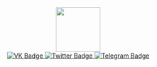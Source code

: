 <div id="header" align="center">
  <img src="https://media.giphy.com/media/8UGoPjDUAl91POg0yS/giphy.gif" width="100"/>
  <div id="badges">
  <a href="https://vk.com/core2r">
    <img src="https://img.shields.io/badge/%D0%92%D0%9A%D0%9E%D0%9D%D0%A2%D0%90%D0%9A%D0%A2%D0%95-blue?logo=vk&logoColor=white&style=appveyor" alt="VK Badge"/>
  </a>
  <a href="mailto:roman199630@gmail.com">
    <img src="https://img.shields.io/badge/gmail-red?logo=gmail&logoColor=white&style=appveyor" alt="Twitter Badge"/>
  </a>
  <a href="https://t.me/Skeletor2">
    <img src="https://img.shields.io/badge/telegram-blue?logo=telegram&logoColor=white&style=appveyor" alt="Telegram Badge"/>
  </a>
</div>
</div>
